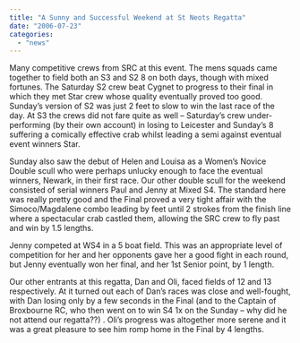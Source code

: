 ```yaml
---
title: "A Sunny and Successful Weekend at St Neots Regatta"
date: "2006-07-23"
categories: 
  - "news"
---
```


Many competitive crews from SRC at this event. The mens squads came together to field both an S3 and S2 8 on both days, though with mixed fortunes. The Saturday S2 crew beat Cygnet to progress to their final in which they met Star crew whose quality eventually proved too good. Sunday’s version of S2 was just 2 feet to slow to win the last race of the day. At S3 the crews did not fare quite as well – Saturday’s crew under-performing (by their own account) in losing to Leicester and Sunday’s 8 suffering a comically effective crab whilst leading a semi against eventual event winners Star.

Sunday also saw the debut of Helen and Louisa as a Women’s Novice Double scull who were perhaps unlucky enough to face the eventual winners, Newark, in their first race. Our other double scull for the weekend consisted of serial winners Paul and Jenny at Mixed S4. The standard here was really pretty good and the Final proved a very tight affair with the Simoco/Magdalene combo leading by feet until 2 strokes from the finish line where a spectacular crab castled them, allowing the SRC crew to fly past and win by 1.5 lengths.

Jenny competed at WS4 in a 5 boat field. This was an appropriate level of competition for her and her opponents gave her a good fight in each round, but Jenny eventually won her final, and her 1st Senior point, by 1 length.

Our other entrants at this regatta, Dan and Oli, faced fields of 12 and 13 respectively. At it turned out each of Dan’s races was close and well-fought, with Dan losing only by a few seconds in the Final (and to the Captain of Broxbourne RC, who then went on to win S4 1x on the Sunday – why did he not attend our regatta??) 
. Oli’s progress was altogether more serene and it was a great pleasure to see him romp home in the Final by 4 lengths.
